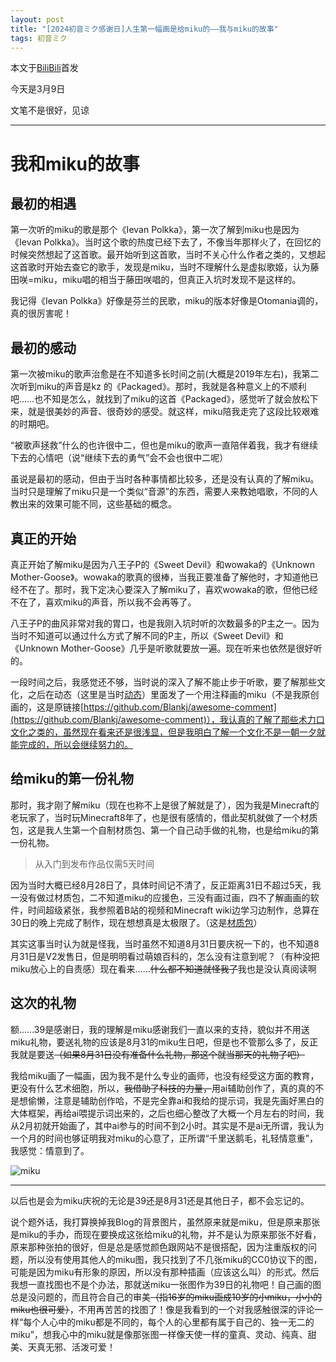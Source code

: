 ```yaml
---
layout: post
title: "[2024初音ミク感谢日]人生第一幅画是给miku的——我与miku的故事"
tags: 初音ミク
---
```


本文于[BiliBili](https://www.bilibili.com/read/cv32412257/)首发

今天是3月9日

文笔不是很好，见谅

-------------

# 我和miku的故事

## 最初的相遇

第一次听的miku的歌是那个《Ievan Polkka》，第一次了解到miku也是因为《Ievan Polkka》。当时这个歌的热度已经下去了，不像当年那样火了，在回忆的时候突然想起了这首歌。最开始听到这首歌，当时不关心什么作者之类的，又想起这首歌时开始去查它的歌手，发现是miku，当时不理解什么是虚拟歌姬，认为藤田咲=miku，miku唱的相当于藤田咲唱的，但真正入坑时发现不是这样的。

我记得《Ievan Polkka》好像是芬兰的民歌，miku的版本好像是Otomania调的，真的很厉害呢！

## 最初的感动

第一次被miku的歌声治愈是在不知道多长时间之前(大概是2019年左右)，我第二次听到miku的声音是kz 的《Packaged》。那时，我就是各种意义上的不顺利吧……也不知是怎么，就找到了miku的这首《Packaged》，感觉听了就会放松下来，就是很美妙的声音、很奇妙的感受。就这样，miku陪我走完了这段比较艰难的时期吧。

“被歌声拯救”什么的也许很中二，但也是miku的歌声一直陪伴着我，我才有继续下去的心情吧（说“继续下去的勇气”会不会也很中二呢）

虽说是最初的感动，但由于当时各种事情都比较多，还是没有认真的了解miku。当时只是理解了miku只是一个类似“音源”的东西，需要人来教她唱歌，不同的人教出来的效果可能不同，这些基础的概念。

## 真正的开始

真正开始了解miku是因为八王子P的《Sweet Devil》和wowaka的《Unknown Mother-Goose》。wowaka的歌真的很棒，当我正要准备了解他时，才知道他已经不在了。那时，我下定决心要深入了解miku了，喜欢wowaka的歌，但他已经不在了，喜欢miku的声音，所以我不会再等了。

八王子P的曲风非常对我的胃口，也是我刚入坑时听的次数最多的P主之一。因为当时不知道可以通过什么方式了解不同的P主，所以《Sweet Devil》和《Unknown Mother-Goose》几乎是听歌就要放一遍。现在听来也依然是很好听的。

一段时间之后，我感觉还不够，当时说的深入了解不能止步于听歌，要了解那些文化，之后在动态（这里是当时[动态](https://www.bilibili.com/opus/787462965228994584)）里面发了一个用注释画的miku（不是我原创画的，这是原链接[https://github.com/Blankj/awesome-comment](https://github.com/Blankj/awesome-comment)），我认真的了解了那些术力口文化之类的，虽然现在看来还是很浅显，但是我明白了解一个文化不是一朝一夕就能完成的，所以会继续努力的。

## 给miku的第一份礼物

那时，我才刚了解miku（现在也称不上是很了解就是了），因为我是Minecraft的老玩家了，当时玩Minecraft8年了，也是很有感情的，借此契机就做了一个材质包，这是我人生第一个自制材质包、第一个自己动手做的礼物，也是给miku的第一份礼物。

> 从入门到发布作品仅需5天时间

因为当时大概已经8月28日了，具体时间记不清了，反正距离31日不超过5天，我一没有做过材质包，二不知道miku的应援色，三没有画过画，四不了解画画的软件，时间超级紧张，我参照着B站的视频和Minecraft wiki边学习边制作，总算在30日的晚上完成了制作，现在想想真是太极限了。（这是[材质包](https://www.bilibili.com/read/cv26041067/)）

其实这事当时认为就是怪我，当时虽然不知道8月31日要庆祝一下的，也不知道8月31日是V2发售日，但是明明看过萌娘百科的，怎么没有注意到呢？（有种没把miku放心上的自责感）现在看来……~~什么都不知道就怪我了~~我也是没认真阅读啊

## 这次的礼物

额……39是感谢日，我的理解是miku感谢我们一直以来的支持，貌似并不用送miku礼物，要送礼物的应该是8月31的miku生日吧，但是也不管那么多了，反正我就是要送~~（如果8月31日没有准备什么礼物，那这个就当那天的礼物了吧）~~

我给miku画了一幅画，因为我不是什么专业的画师，也没有经受这方面的教育，更没有什么艺术细胞，所以，~~我借助了科技的力量，~~用ai辅助创作了，真的真的不是想偷懒，注意是辅助创作哈，不是完全靠ai和我给的提示词，我是先画好黑白的大体框架，再给ai喂提示词出来的，之后也细心整改了大概一个月左右的时间，我从2月初就开始画了，其中ai参与的时间不到2小时。其实是不是ai无所谓，我认为一个月的时间也够证明我对miku的心意了，正所谓“千里送鹅毛，礼轻情意重”，我感觉：情意到了。

![miku](https://s2.loli.net/2024/02/27/M1JgfDqGaPdzThF.jpg)

------------------

以后也是会为miku庆祝的无论是39还是8月31还是其他日子，都不会忘记的。

说个题外话，我打算换掉我Blog的背景图片，虽然原来就是miku，但是原来那张是miku的手办，而现在要换成这张给miku的礼物，并不是认为原来那张不好看，原来那种张拍的很好，但是总是感觉颜色跟网站不是很搭配，因为注重版权的问题，所以没有使用其他人的miku图，我只找到了不几张miku的CC0协议下的图，可能是因为miku有形象的原因，所以没有那种插画（应该这么叫）的形式。然后我想一直找图也不是个办法，那就送miku一张图作为39日的礼物吧！自己画的图总是没问题的，而且符合自己的审美~~（指16岁的miku画成10岁的小miku，小小的miku也很可爱）~~，不用再苦苦的找图了！像是我看到的一个对我感触很深的评论一样“每个人心中的miku都是不同的，每个人的心里都有属于自己的、独一无二的miku”，想我心中的miku就是像那张图一样像天使一样的童真、灵动、纯真、甜美、天真无邪、活泼可爱！